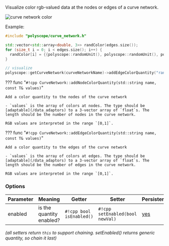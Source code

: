 Visualize color rgb-valued data at the nodes or edges of a curve network.

![curve network color](/media/curve_network_color.jpeg)

Example:
```cpp
#include "polyscope/curve_network.h"

std::vector<std::array<double, 3>> randColor(edges.size());
for (size_t i = 0; i < edges.size(); i++) {
  randColor[i] = {{polyscope::randomUnit(), polyscope::randomUnit(), polyscope::randomUnit()}};
}

// visualize
polyscope::getCurveNetwork(curveNetworkName)->addEdgeColorQuantity("random color", randColor);
```

??? func "`#!cpp CurveNetwork::addNodeColorQuantity(std::string name, const T& values)`"

    Add a color quantity to the nodes of the curve network

    - `values` is the array of colors at nodes. The type should be [adaptable](/data_adaptors) to a 3-vector array of `float`s. The length should be the number of nodes in the curve network.

    RGB values are interpreted in the range `[0,1]`.

??? func "`#!cpp CurveNetwork::addEdgeColorQuantity(std::string name, const T& values)`"

    Add a color quantity to the edges of the curve network

    - `values` is the array of colors at edges. The type should be [adaptable](/data_adaptors) to a 3-vector array of `float`s. The length should be the number of edges in the curve network.

    RGB values are interpreted in the range `[0,1]`.

### Options

**Parameter** | **Meaning** | **Getter** | **Setter** | **Persistent?**
--- | --- | --- | --- | ---
enabled | is the quantity enabled? | `#!cpp bool isEnabled()` | `#!cpp setEnabled(bool newVal)` | [yes](/basics/parameters/#persistent-values)

_(all setters return `this` to support chaining. setEnabled() returns generic quantity, so chain it last)_

